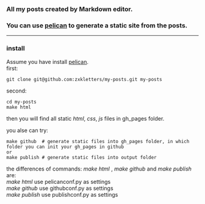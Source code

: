 ### All my posts created by Markdown editor.
### You can use [pelican](https://github.com/getpelican/pelican) to generate a static site from the posts.
-------------

### install
Assume you have install [pelican](https://github.com/getpelican/pelican).  
first:

    git clone git@github.com:zxkletters/my-posts.git my-posts

second: 

    cd my-posts
    make html

then you will find all static *html*, *css*, *js* files in gh_pages folder.


you alse can try:

    make github  # generate static files into gh_pages folder, in which folder you can init your gh_pages in github
    or
    make publish # generate static files into output folder
    
the differences of commands: *make html* , *make github* and *make publish* are:   
*make html* use pelicanconf.py as settings  
*make github* use githubconf.py as settings  
*make publish* use publishconf.py as settings  
